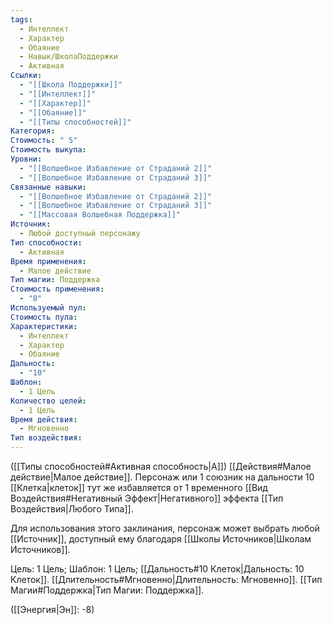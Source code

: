```yaml
---
tags:
  - Интеллект
  - Характер
  - Обаяние
  - Навык/ШколаПоддержки
  - Активная
Ссылки:
  - "[[Школа Поддержки]]"
  - "[[Интеллект]]"
  - "[[Характер]]"
  - "[[Обаяние]]"
  - "[[Типы способностей]]"
Категория: 
Стоимость: " 5"
Стоимость выкупа: 
Уровни:
  - "[[Волшебное Избавление от Страданий 2]]"
  - "[[Волшебное Избавление от Страданий 3]]"
Связанные навыки:
  - "[[Волшебное Избавление от Страданий 2]]"
  - "[[Волшебное Избавление от Страданий 3]]"
  - "[[Массовая Волшебная Поддержка]]"
Источник:
  - Любой доступный персонажу
Тип способности:
  - Активная
Время применения:
  - Малое действие
Тип магии: Поддержка
Стоимость применения:
  - "8"
Используемый пул: 
Стоимость пула: 
Характеристики:
  - Интеллект
  - Характер
  - Обаяние
Дальность:
  - "10"
Шаблон:
  - 1 Цель
Количество целей:
  - 1 Цель
Время действия:
  - Мгновенно
Тип воздействия:
---
```

([[Типы способностей#Активная способность|А]]) [[Действия#Малое действие|Малое действие]]. Персонаж или 1 союзник на дальности 10 [[Клетка|клеток]] тут же избавляется от 1 временного [[Вид Воздействия#Негативный Эффект|Негативного]] эффекта [[Тип Воздействия|Любого Типа]]. 

Для использования этого заклинания, персонаж может выбрать любой [[Источник]], доступный ему благодаря [[Школы Источников|Школам Источников]]. 

Цель: 1 Цель; Шаблон: 1 Цель; [[Дальность#10 Клеток|Дальность: 10 Клеток]]. [[Длительность#Мгновенно|Длительность: Мгновенно]].  [[Тип Магии#Поддержка|Тип Магии: Поддержка]].

([[Энергия|Эн]]: -8)